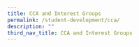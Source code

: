 ```yaml
---
title: CCA and Interest Groups
permalink: /student-development/cca/
description: ""
third_nav_title: CCA and Interest Groups
---
```


